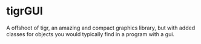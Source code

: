 # tigrGUI
A offshoot of tigr, an amazing and compact graphics library, but with added classes for objects you would typically find in a program with a gui.
